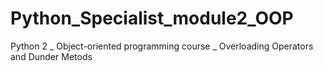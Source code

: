 # Python_Specialist_module2_OOP
Python 2 _ Object-oriented programming course _ Overloading Operators and Dunder Metods
